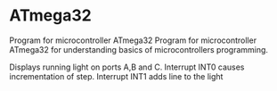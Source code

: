 # ATmega32
Program for microcontroller ATmega32 Program for microcontroller ATmega32 for understanding basics of microcontrollers programming. 

Displays running light on ports A,B and C. Interrupt INT0 causes incrementation of step. Interrupt INT1 adds line to the light

